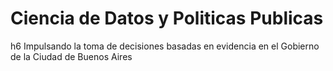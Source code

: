 # Ciencia de Datos y Politicas Publicas
h6 Impulsando la toma de decisiones basadas en evidencia en el Gobierno de la Ciudad de Buenos Aires
